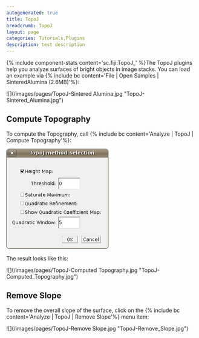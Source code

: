 ```yaml
---
autogenerated: true
title: TopoJ
breadcrumb: TopoJ
layout: page
categories: Tutorials,Plugins
description: test description
---
```


{% include component-stats content='sc.fiji:TopoJ\_' %}The TopoJ plugins help you analyze surfaces of bright objects in image stacks. You can load an example via {% include bc content='File | Open Samples | SinteredAlumina (2.6MB)'%}:

![](/images/pages/TopoJ-Sintered Alumina.jpg "TopoJ-Sintered_Alumina.jpg")

Compute Topography
------------------

To compute the Topography, call {% include bc content='Analyze | TopoJ | Compute Topography'%}:

![](/images/pages/TopoJ-Dialog.jpg "TopoJ-Dialog.jpg")

The result looks like this:

![](/images/pages/TopoJ-Computed Topography.jpg "TopoJ-Computed_Topography.jpg")

Remove Slope
------------

To remove the overall slope of the surface, click on the {% include bc content='Analyze | TopoJ | Remove Slope'%} menu item:

![](/images/pages/TopoJ-Remove Slope.jpg "TopoJ-Remove_Slope.jpg")

 
